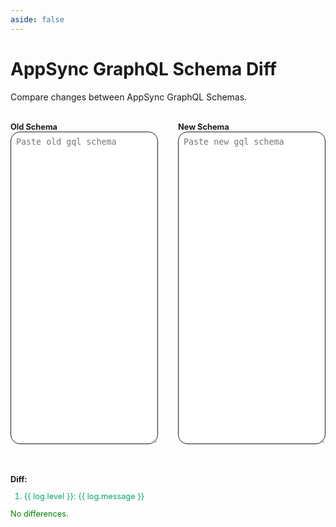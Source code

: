 ```yaml
---
aside: false
---
```


<script lang="ts" setup>
import { buildSchema } from 'graphql';
import { diff as diffSchema } from '@graphql-inspector/core'
import { ref, watch } from 'vue'

const old_schema = ref('')
const new_schema = ref('')
const output = ref<{ message: string; level: "BREAKING" | "NON_BREAKING" | "DANGEROUS"}[]>([])
const error = ref(false)

watch([old_schema, new_schema], async () => {
    error.value = false

    try {
        const aws = `
            scalar AWSDate
            scalar AWSTime
            scalar AWSDateTime
            scalar AWSTimestamp
            scalar AWSEmail
            scalar AWSJSON
            scalar AWSURL
            scalar AWSPhone
            scalar AWSIPAddress
            scalar BigInt
            scalar Double
            directive @aws_subscribe(mutations: [String!]!) on FIELD_DEFINITION
            directive @deprecated(reason: String) on FIELD_DEFINITION | INPUT_FIELD_DEFINITION | ENUM | ENUM_VALUE
            directive @aws_auth(cognito_groups: [String!]!) on FIELD_DEFINITION
            directive @aws_api_key on FIELD_DEFINITION | OBJECT
            directive @aws_iam on FIELD_DEFINITION | OBJECT
            directive @aws_oidc on FIELD_DEFINITION | OBJECT
            directive @aws_cognito_user_pools(cognito_groups: [String!]) on FIELD_DEFINITION | OBJECT
            directive @aws_lambda on FIELD_DEFINITION | OBJECT`

        const logs = await diffSchema(
            buildSchema(aws + '\n' + old_schema.value),
            buildSchema(aws + '\n' + new_schema.value)
        )

        output.value = format(logs)
    } catch(err) {
        output.value = [{ message: err.message, level: 'BREAKING' }]
        error.value = true
    }
})

function format(logs) {
    return logs.map(log => ({ message: log.message, level: log.criticality.level }))
}
</script>

# AppSync GraphQL Schema Diff

Compare changes between AppSync GraphQL Schemas.

<div class="tool">
    <div class="diff">
        <label>
            Old Schema
            <textarea v-model="old_schema" placeholder="Paste old gql schema"></textarea>
        </label>
        <label>
            New Schema
            <textarea v-model="new_schema" placeholder="Paste new gql schema"></textarea>
        </label>
    </div>
    <div class="output" v-if="old_schema && new_schema">
        <label>Diff:</label>
        <ol>
            <li v-for="log in output" :class="{ breaking: log.level === 'BREAKING', dangerous: log.level === 'DANGEROUS' }">
                {{ log.level }}: {{ log.message }}
            </li>
        </ol>
        <span v-if="output.length === 0">No differences.</span>
    </div>
</div>

<style lang="scss" scoped>
.tool {
    display: flex;
    flex-direction: column;
    gap: 4rem;
    margin-top: 2rem;
}

.diff {
    display: grid;
    grid-template-columns: 1fr 1fr;
    width: 100%;
    height: 500px;
    gap: 2rem;
    font-size: 0.8rem;

    label {
        font-weight: bold;
    }

    textarea {
        border: 1px solid #1d1d1d;
        display: block;
        width: 100%;
        height: 100%;
        border-radius: 15px;
        padding: 0.5rem;
    }
}

.output {
    display: block;
    font-size: 0.8rem;

    label {
        font-weight: bold;
    }

    span {
        color: green;
    }

    li {
        color: #02a676;

        &.breaking { color: #d6231e; }
        &.dangerous { color: #f8b500; }
    }
}
</style>
